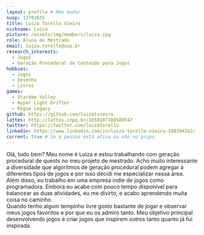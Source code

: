 ```yaml
---
layout: profile # Não mudar
nusp: 13703655
title: Luiza Torello Vieira
nickname: Luiza
picture: /assets/img/members/luiza.jpg
role: Aluna de Mestrado
email: luiza.torello@usp.br
research_interests:
  - Jogos
  - Geração Procedural de Conteúdo para Jogos
hobbies:
  - Jogos
  - Desenho
  - Livros
games:
  - Stardew Valley
  - Hyper Light Drifter
  - Rogue Legacy
github: https://github.com/luizatvieira
lattes: http://lattes.cnpq.br/1650107308588547
twitter: https://twitter.com/luizatorello
linkedin: https://www.linkedin.com/in/luiza-torello-vieira-1983941b2/
current: true # Se a pessoa está ativa ou não no grupo
---
```

Olá, tudo bem? Meu nome é Luiza e estou trabalhando com geração procedural de quests no meu projeto de mestrado. Acho muito interessante a diversidade que algoritmos de geração procedural podem agregar à diferentes tipos de jogos e por isso decidi me especializar nessa área.
<br>Além disso, eu trabalho em uma empresa indie de jogos como programadora. Embora eu acabe com pouco tempo disponível para balancear as duas atividades, eu me divirto, e acabo aprendendo muita coisa no caminho.
<br>Quando tenho algum tempinho livre gosto bastante de jogar e observar meus jogos favoritos e por que eu os admiro tanto. Meu objetivo principal desenvolvendo jogos é criar jogos que inspirem outros tanto quanto já fui inspirada.
